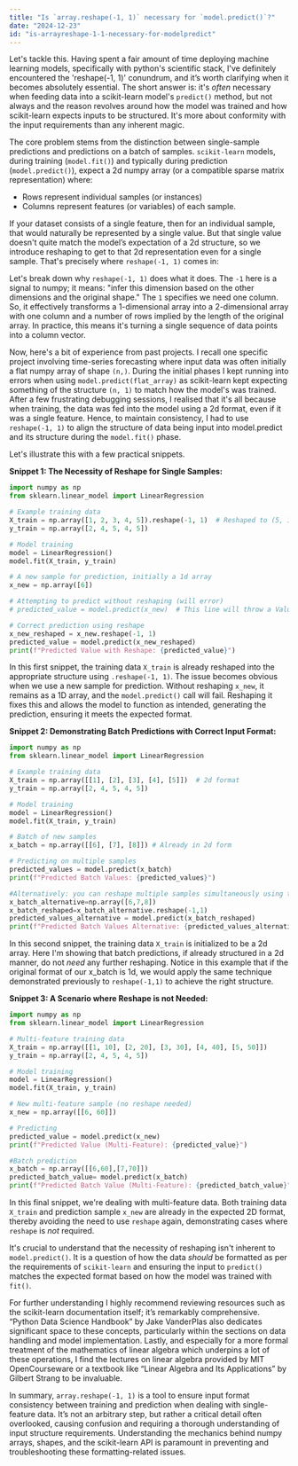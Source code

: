 ```yaml
---
title: "Is `array.reshape(-1, 1)` necessary for `model.predict()`?"
date: "2024-12-23"
id: "is-arrayreshape-1-1-necessary-for-modelpredict"
---
```


Let's tackle this. Having spent a fair amount of time deploying machine learning models, specifically with python's scientific stack, I've definitely encountered the 'reshape(-1, 1)' conundrum, and it’s worth clarifying when it becomes absolutely essential. The short answer is: it's *often* necessary when feeding data into a scikit-learn model's `predict()` method, but not always and the reason revolves around how the model was trained and how scikit-learn expects inputs to be structured. It's more about conformity with the input requirements than any inherent magic.

The core problem stems from the distinction between single-sample predictions and predictions on a batch of samples. `scikit-learn` models, during training (`model.fit()`) and typically during prediction (`model.predict()`), expect a 2d numpy array (or a compatible sparse matrix representation) where:

*   Rows represent individual samples (or instances)
*   Columns represent features (or variables) of each sample.

If your dataset consists of a single feature, then for an individual sample, that would naturally be represented by a single value. But that single value doesn't quite match the model’s expectation of a 2d structure, so we introduce reshaping to get to that 2d representation even for a single sample. That's precisely where `reshape(-1, 1)` comes in:

Let's break down why `reshape(-1, 1)` does what it does. The `-1` here is a signal to numpy; it means: "infer this dimension based on the other dimensions and the original shape." The `1` specifies we need one column. So, it effectively transforms a 1-dimensional array into a 2-dimensional array with one column and a number of rows implied by the length of the original array. In practice, this means it's turning a single sequence of data points into a column vector.

Now, here's a bit of experience from past projects. I recall one specific project involving time-series forecasting where input data was often initially a flat numpy array of shape `(n,)`. During the initial phases I kept running into errors when using `model.predict(flat_array)` as scikit-learn kept expecting something of the structure `(n, 1)` to match how the model's was trained. After a few frustrating debugging sessions, I realised that it's all because when training, the data was fed into the model using a 2d format, even if it was a single feature. Hence, to maintain consistency, I had to use `reshape(-1, 1)` to align the structure of data being input into model.predict and its structure during the `model.fit()` phase.

Let's illustrate this with a few practical snippets.

**Snippet 1: The Necessity of Reshape for Single Samples:**

```python
import numpy as np
from sklearn.linear_model import LinearRegression

# Example training data
X_train = np.array([1, 2, 3, 4, 5]).reshape(-1, 1)  # Reshaped to (5, 1)
y_train = np.array([2, 4, 5, 4, 5])

# Model training
model = LinearRegression()
model.fit(X_train, y_train)

# A new sample for prediction, initially a 1d array
x_new = np.array([6])

# Attempting to predict without reshaping (will error)
# predicted_value = model.predict(x_new)  # This line will throw a ValueError

# Correct prediction using reshape
x_new_reshaped = x_new.reshape(-1, 1)
predicted_value = model.predict(x_new_reshaped)
print(f"Predicted Value with Reshape: {predicted_value}")
```

In this first snippet, the training data `X_train` is already reshaped into the appropriate structure using `.reshape(-1, 1)`. The issue becomes obvious when we use a new sample for prediction. Without reshaping `x_new`, it remains as a 1D array, and the `model.predict()` call will fail. Reshaping it fixes this and allows the model to function as intended, generating the prediction, ensuring it meets the expected format.

**Snippet 2: Demonstrating Batch Predictions with Correct Input Format:**

```python
import numpy as np
from sklearn.linear_model import LinearRegression

# Example training data
X_train = np.array([[1], [2], [3], [4], [5]])  # 2d format
y_train = np.array([2, 4, 5, 4, 5])

# Model training
model = LinearRegression()
model.fit(X_train, y_train)

# Batch of new samples
x_batch = np.array([[6], [7], [8]]) # Already in 2d form

# Predicting on multiple samples
predicted_values = model.predict(x_batch)
print(f"Predicted Batch Values: {predicted_values}")

#Alternatively: you can reshape multiple samples simultaneously using the same logic
x_batch_alternative=np.array([6,7,8])
x_batch_reshaped=x_batch_alternative.reshape(-1,1)
predicted_values_alternative = model.predict(x_batch_reshaped)
print(f"Predicted Batch Values Alternative: {predicted_values_alternative}")
```

In this second snippet, the training data `X_train` is initialized to be a 2d array. Here I'm showing that batch predictions, if already structured in a 2d manner, do not *need* any further reshaping. Notice in this example that if the original format of our x_batch is 1d, we would apply the same technique demonstrated previously to `reshape(-1,1)` to achieve the right structure.

**Snippet 3: A Scenario where Reshape is not Needed:**

```python
import numpy as np
from sklearn.linear_model import LinearRegression

# Multi-feature training data
X_train = np.array([[1, 10], [2, 20], [3, 30], [4, 40], [5, 50]])
y_train = np.array([2, 4, 5, 4, 5])

# Model training
model = LinearRegression()
model.fit(X_train, y_train)

# New multi-feature sample (no reshape needed)
x_new = np.array([[6, 60]])

# Predicting
predicted_value = model.predict(x_new)
print(f"Predicted Value (Multi-Feature): {predicted_value}")

#Batch prediction
x_batch = np.array([[6,60],[7,70]])
predicted_batch_value= model.predict(x_batch)
print(f"Predicted Batch Value (Multi-Feature): {predicted_batch_value}")
```

In this final snippet, we're dealing with multi-feature data. Both training data `X_train` and prediction sample `x_new` are already in the expected 2D format, thereby avoiding the need to use `reshape` again, demonstrating cases where `reshape` is *not* required.

It's crucial to understand that the necessity of reshaping isn't inherent to `model.predict()`. It is a question of how the data *should* be formatted as per the requirements of `scikit-learn` and ensuring the input to `predict()` matches the expected format based on how the model was trained with `fit()`.

For further understanding I highly recommend reviewing resources such as the scikit-learn documentation itself; it’s remarkably comprehensive. “Python Data Science Handbook” by Jake VanderPlas also dedicates significant space to these concepts, particularly within the sections on data handling and model implementation. Lastly, and especially for a more formal treatment of the mathematics of linear algebra which underpins a lot of these operations, I find the lectures on linear algebra provided by MIT OpenCourseware or a textbook like “Linear Algebra and Its Applications” by Gilbert Strang to be invaluable.

In summary, `array.reshape(-1, 1)` is a tool to ensure input format consistency between training and prediction when dealing with single-feature data. It’s not an arbitrary step, but rather a critical detail often overlooked, causing confusion and requiring a thorough understanding of input structure requirements. Understanding the mechanics behind numpy arrays, shapes, and the scikit-learn API is paramount in preventing and troubleshooting these formatting-related issues.
